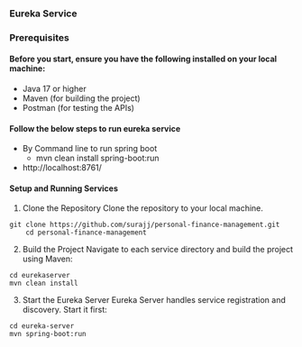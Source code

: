 ### Eureka Service
### Prerequisites
#### Before you start, ensure you have the following installed on your local machine:
- Java 17 or higher
- Maven (for building the project)
- Postman (for testing the APIs)

####  Follow the below steps to run eureka service
- By Command line to run spring boot
    - mvn clean install spring-boot:run
- http://localhost:8761/


#### Setup and Running Services
1. Clone the Repository
   Clone the repository to your local machine.

```
git clone https://github.com/surajj/personal-finance-management.git
    cd personal-finance-management
```
2. Build the Project
   Navigate to each service directory and build the project using Maven:

```
cd eurekaserver
mvn clean install
```

3. Start the Eureka Server
   Eureka Server handles service registration and discovery. Start it first:

```
cd eureka-server
mvn spring-boot:run
```





